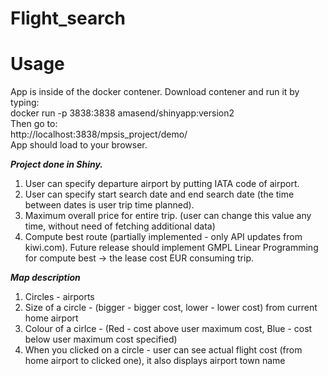 # Flight_search

# Usage
App is inside of the docker contener.
Download contener and run it by typing:  
docker run -p 3838:3838 amasend/shinyapp:version2  
Then go to:  
http://localhost:3838/mpsis_project/demo/  
App should load to your browser.

***Project done in Shiny.***
1. User can specify departure airport by putting IATA code of airport.
2. User can specify start search date and end search date (the time between dates is user trip time planned).
3. Maximum overall price for entire trip. (user can change this value any time, without need of fetching additional data)
4. Compute best route (partially implemented - only API updates from kiwi.com). Future release should implement GMPL
Linear Programming for compute best -> the lease cost EUR consuming trip.


***Map description***
1. Circles - airports
2. Size of a circle - (bigger - bigger cost, lower - lower cost) from current home airport
3. Colour of a cirlce - (Red - cost above user maximum cost, Blue - cost below user maximum cost specified)
4. When you clicked on a circle - user can see actual flight cost (from home airport to clicked one), it also displays airport town name
